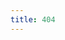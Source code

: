 ```yaml
---
title: 404
---
```


<style>
  #fade { animation: fade-in 1s 1s linear both; }
  @keyframes fade-in { from { opacity: 0; } }
</style>

<div id="fade">
  <h1 id="title">404</h1>
  <div id="notFoundText">
    Will there be 404 pages in the future?
  </div>

  <li id="directory" style="display:none"></li>

  <div id="fileElement" style="display:none">
    {{ site.data.files | map: "fileName" }}
  </div>
</div>

<script src="{{ "/redirects.js" | relative_url }}" defer></script>
